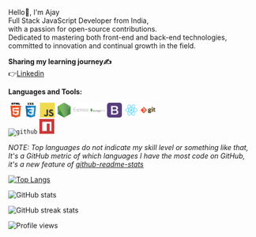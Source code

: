 
Hello👋, I'm Ajay </br>
Full Stack JavaScript Developer from India,</br>with a passion for open-source contributions.</br>Dedicated to mastering both front-end and back-end technologies,</br>committed to innovation and continual growth in the field. </br>

**Sharing my learning journey✍️**
</br> 👉<a href="https://www.linkedin.com/in/ajaybor0/">Linkedin</a>

**Languages and Tools:**

<code><img height="30" src="https://raw.githubusercontent.com/github/explore/80688e429a7d4ef2fca1e82350fe8e3517d3494d/topics/html/html.png"></code><code><img height="30" src="https://raw.githubusercontent.com/github/explore/80688e429a7d4ef2fca1e82350fe8e3517d3494d/topics/css/css.png"></code> <code><img height="30" src="https://raw.githubusercontent.com/github/explore/80688e429a7d4ef2fca1e82350fe8e3517d3494d/topics/javascript/javascript.png"></code>  <code><img height="30" src="https://raw.githubusercontent.com/github/explore/80688e429a7d4ef2fca1e82350fe8e3517d3494d/topics/nodejs/nodejs.png"></code>  <code><img height="30" src="https://raw.githubusercontent.com/github/explore/80688e429a7d4ef2fca1e82350fe8e3517d3494d/topics/express/express.png"></code>  <code><img height="30" src="https://raw.githubusercontent.com/github/explore/80688e429a7d4ef2fca1e82350fe8e3517d3494d/topics/mongodb/mongodb.png"></code>  <code><img height="30" src="https://raw.githubusercontent.com/github/explore/80688e429a7d4ef2fca1e82350fe8e3517d3494d/topics/bootstrap/bootstrap.png"></code> <code><img height="30" src="https://raw.githubusercontent.com/github/explore/80688e429a7d4ef2fca1e82350fe8e3517d3494d/topics/react/react.png"></code> <code><img height="30" src="https://raw.githubusercontent.com/github/explore/80688e429a7d4ef2fca1e82350fe8e3517d3494d/topics/git/git.png"></code> <code> <img height='30'  src='https://cdn.jsdelivr.net/npm/simple-icons@3.0.1/icons/github.svg' alt='github' ></code> <code><img height="30" src="https://raw.githubusercontent.com/github/explore/80688e429a7d4ef2fca1e82350fe8e3517d3494d/topics/npm/npm.png"></code>

*NOTE: Top languages do not indicate my skill level or something like that,</br>It's a GitHub metric of which languages I have the most code on GitHub,</br>it's a new feature of [github-readme-stats](https://github.com/anuraghazra/github-readme-stats)*

[![Top Langs](https://github-readme-stats.vercel.app/api/top-langs/?username=ajaybor0)](https://github.com/github-readme-stats)

![GitHub stats](https://github-readme-stats.vercel.app/api?username=ajaybor0&show_icons=true&count_private=true)

![GitHub streak stats](https://github-readme-streak-stats.herokuapp.com/?user=ajaybor0)

![Profile views](https://gpvc.arturio.dev/ajaybor0)




<!---
ajaybor0/ajaybor0 is a ✨ special ✨ repository because its `README.md` (this file) appears on your GitHub profile.
You can click the Preview link to take a look at your changes.
--->
